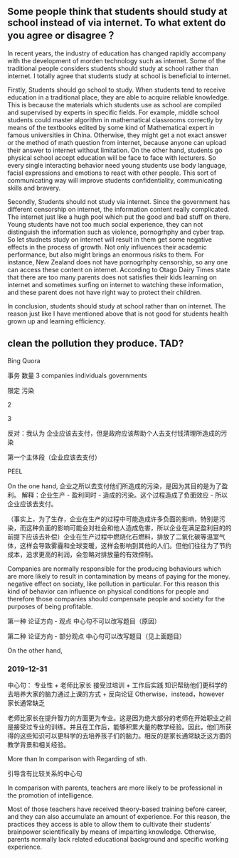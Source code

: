 ## Some people think that students should study at school instead of via internet. To what extent do you agree or disagree？

In recent years, the industry of education has changed rapidly accompany with the development of morden technology such as internet. Some of the traditional people considers students should study at school rather than internet. I totally agree that students study at school is beneficial to internet.

Firstly, Students should go school to study. When students tend to receive education in a traditional place, they are able to acquire reliable knowledge. This is because the materials which students use as school are compiled and supervised by experts in specific fields. For example, middle school students could master algorithm in mathematical classrooms correctly by means of the textbooks edited by some kind of Mathematical expert in famous universities in China. Otherwise, they might get a not exact answer or the method of math question from internet, because anyone can upload their answer to internet without limitation. On the other hand, students go physical school accept education will be face to face with lecturers. So every single interacting behavior need young students use body language, facial expressions and emotions to react with other people. This sort of communicating way will improve students confidentiality, communicating skills and bravery.

Secondly, Students should not study via internet. Since the government has different censorship on internet, the information content really complicated. The internet just like a hugh pool which put the good and bad stuff on there. Young students have not too much social experience, they can not distinguish the information such as violence, pornogrhphy and cyber trap. So let studnets study on internet will result in them get some negative effects in the process of growth. Not only influences their academic performance, but also might brings an enormous risks to them. For instance, New Zealand does not have pornogrhphy censorship, so any one can access these content on internet. According to Otago Dairy Times state that there are too many parents does not satisfies their kids learning on internet and sometimes surfing on internet to watching these information, and these parent does not have right way to protect their children.

In conclusion, students should study at school rather than on internet. The reason just like I have mentioned above that is not good for students health grown up and learning efficiency.


## clean the pollution they produce. TAD?

Bing   Quora

事务 数量 3  companies individuals governments

限定 污染

2

3

反对：我认为 企业应该去支付，但是政府应该帮助个人去支付钱清理所造成的污染

第一个主体段（企业应该去支付）

PEEL

On the one hand, 企业之所以去支付他们所造成的污染，是因为其目的是为了盈利。
解释：企业生产 - 盈利同时 - 造成的污染。这个过程造成了负面效应 - 所以企业应该去支付。

（事实上，为了生存，企业在生产的过程中可能造成许多负面的影响，特别是污染，而这种负面的影响可能会对社会和他人造成危害，所以企业在满足盈利目的的前提下应该去补偿）企业在生产过程中燃烧化石燃料，排放了二氧化碳等温室气体，这样会导致雾霾和全球变暖，这样会影响到其他的人们。但他们往往为了节约成本，追求更高的利润，会忽略对排放量的有效控制。

Companies are normally responsible for the producing behaviours which are more likely to result in contamination by means of paying for the money. negative effect on sociaty, like pollution in particular. For this reason this kind of behavior can influence on physical conditions for people and therefore those companies should compensate people and society for the purposes of being profitable.

第一种 论证方向 - 观点   中心句不可以改写题目（原因）

第二种 论证方向 - 部分观点  中心句可以改写题目（见上面题目）

On the other hand,



### 2019-12-31

中心句： 专业性 + 老师比家长
接受过培训 + 工作后实践
知识帮助他们更科学的去培养大家的脑力通过上课的方式
+
反向论证
Otherwise，instead，however
家长通常缺乏

老师比家长在提升智力的方面更为专业。这是因为绝大部分的老师在开始职业之前是接受过专业的训练。并且在工作后，能够积累大量的教学经验。因此，他们所获得的这些知识可以更科学的去培养孩子们的脑力。相反的是家长通常缺乏这方面的教学背景和相关经验。

More than
In comparison with
Regarding of sth.

引导含有比较关系的中心句

In comparison with parents, teachers are more likely to be professional in the promotion of intelligence.

Most of those teachers have received theory-based training before career, and they can also accumulate an amount of experience. For this reason, the practices they access is able to allow them to cultivate their students' brainpower scientifically by means of imparting knowledge. Otherwise, parents normally lack related educational background and specific working experience.

